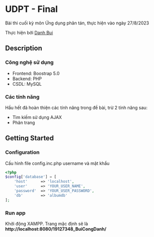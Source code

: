 # UDPT - Final
Bài thi cuối kỳ môn Ứng dụng phân tán, thực hiện vào ngày 27/8/2023

Thực hiện bởi  [Danh Bui](https://www.facebook.com/buicong.danh21/)
## Description
### Công nghệ sử dụng
- Frontend: Boostrap 5.0
- Backend: PHP
- CSDL: MySQL

### Các tính năng
Hầu hết đã hoàn thiện các tính năng trong đề bài, trừ 2 tính năng sau:
- Tìm kiếm sử dụng AJAX
- Phân trang

## Getting Started
### Configuration
Cấu hình file config.inc.php username và mật khẩu

```PHP
<?php 
$config['database'] = [
    'host'      => 'localhost',
    'user'      => 'YOUR_USER_NAME',
    'password'  => 'YOUR_USER_PASSWORD',
    'db'        => 'albumdb'
];

```

### Run app
Khởi động XAMPP. Trang mặc định sẽ là **http://localhost:8080/19127348_BuiCongDanh/**
